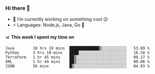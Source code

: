 ### Hi there 👋

<!--
**nodejh/nodejh** is a ✨ _special_ ✨ repository because its `README.md` (this file) appears on your GitHub profile.

Here are some ideas to get you started:

- 🔭 I’m currently working on ...
- 🌱 I’m currently learning ...
- 👯 I’m looking to collaborate on ...
- 🤔 I’m looking for help with ...
- 💬 Ask me about ...
- 📫 How to reach me: ...
- 😄 Pronouns: ...
- ⚡ Fun fact: ...
-->

- 🔭 I’m currently working on something cool :wink:
- ⚡ Languages: Node.js, Java, Go :thought_balloon:

📊 **This week I spent my time on**

<!--START_SECTION:waka-->
```text
Java        10 hrs 19 mins  █████████████▒░░░░░░░░░░░   53.89 % 
Python      3 hrs 10 mins   ████░░░░░░░░░░░░░░░░░░░░░   16.58 % 
Terraform   1 hr 45 mins    ██▒░░░░░░░░░░░░░░░░░░░░░░   09.17 % 
XML         1 hr 44 mins    ██▒░░░░░░░░░░░░░░░░░░░░░░   09.06 % 
JSON        56 mins         █▒░░░░░░░░░░░░░░░░░░░░░░░   04.93 % 
```
<!--END_SECTION:waka-->


<!--
:traffic_light: **Visitors**

![visitors](https://visitor-badge.glitch.me/badge?page_id=nodejh.nodejh)
-->
